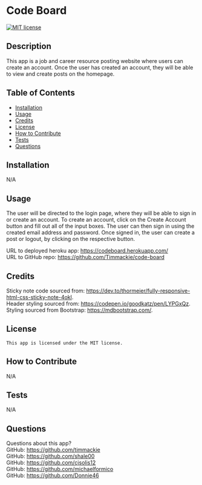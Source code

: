 # Code Board

  [![MIT license](https://img.shields.io/badge/License-MIT-blue.svg)](https://lbesson.mit-license.org/)

  ## Description
  This app is a job and career resource posting website where users can create an account. Once the user has created an account, they will be able to view and create posts on the homepage.

  ## Table of Contents
  * [Installation](#installation)
  * [Usage](#usage)
  * [Credits](#credits)
  * [License](#license)
  * [How to Contribute](#how-to-contribute)
  * [Tests](#tests)
  * [Questions](#questions)
  
  ## Installation
  N/A

  ## Usage
  The user will be directed to the login page, where they will be able to sign in or create an account. To create an account, click on the Create Account button and fill out all of the input boxes. The user can then sign in using the created email address and password. Once signed in, the user can create a post or logout, by clicking on the respective button.

  URL to deployed heroku app: https://codeboard.herokuapp.com/  
  URL to GitHub repo: https://github.com/Timmackie/code-board  



  ## Credits

  Sticky note code sourced from: https://dev.to/thormeier/fully-responsive-html-css-sticky-note-4okl.   
  Header styling sourced from: https://codepen.io/goodkatz/pen/LYPGxQz.   
  Styling sourced from Bootstrap: https://mdbootstrap.com/.   

  ## License
    This app is licensed under the MIT license.

  ## How to Contribute
  N/A

  ## Tests
  N/A

  ## Questions
  Questions about this app?  
  GitHub: https://github.com/timmackie  
  GitHub: https://github.com/shale00  
  GitHub: https://github.com/cjsolis12  
  GitHub: https://github.com/michaelformico  
  GitHub: https://github.com/Donnie46
